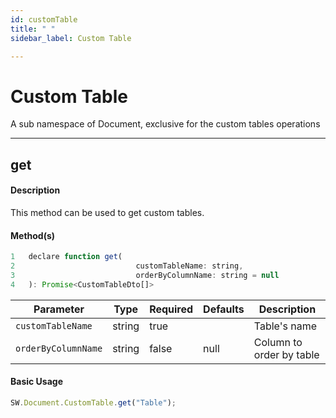 ```yaml
---
id: customTable
title: " "
sidebar_label: Custom Table

---
```


# Custom Table

A sub namespace of Document, exclusive for the custom tables operations

---

## get

#### Description

This method can be used to get custom tables.

#### Method(s)

```js {3}
1   declare function get(
2                           customTableName: string, 
3                           orderByColumnName: string = null
4   ): Promise<CustomTableDto[]>
```

<table className="custom-table">
    <thead>
        <tr>
            <th>Parameter</th>
            <th>Type</th>
            <th>Required</th>
            <th>Defaults</th>
            <th>Description</th>
        </tr>
    </thead>
    <tbody>
        <tr className="selected">
            <td><code>customTableName</code></td>
            <td>string</td>
            <td>true</td>
            <td></td>
            <td>Table's name</td>
        </tr>
         <tr className="selected">
            <td><code>orderByColumnName</code></td>
            <td>string</td>
            <td>false</td>
            <td>null</td>
            <td>Column to order by table</td>
        </tr>
    </tbody>
</table>

#### Basic Usage

```javascript
SW.Document.CustomTable.get("Table");
```